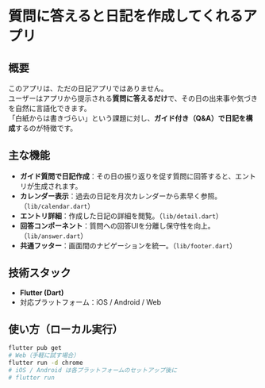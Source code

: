 # 質問に答えると日記を作成してくれるアプリ

## 概要
このアプリは、ただの日記アプリではありません。  
ユーザーはアプリから提示される**質問に答えるだけ**で、その日の出来事や気づきを自然に言語化できます。  
「白紙からは書きづらい」という課題に対し、**ガイド付き（Q&A）で日記を構成**するのが特徴です。

## 主な機能
- **ガイド質問で日記作成**：その日の振り返りを促す質問に回答すると、エントリが生成されます。
- **カレンダー表示**：過去の日記を月次カレンダーから素早く参照。（`lib/calendar.dart`）
- **エントリ詳細**：作成した日記の詳細を閲覧。（`lib/detail.dart`）
- **回答コンポーネント**：質問への回答UIを分離し保守性を向上。（`lib/answer.dart`）
- **共通フッター**：画面間のナビゲーションを統一。（`lib/footer.dart`）

## 技術スタック
- **Flutter (Dart)**  
- 対応プラットフォーム：iOS / Android / Web

## 使い方（ローカル実行）
```bash
flutter pub get
# Web（手軽に試す場合）
flutter run -d chrome
# iOS / Android は各プラットフォームのセットアップ後に
# flutter run
